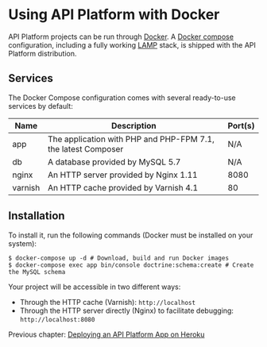 # Using API Platform with Docker

API Platform projects can be run through [Docker](https://www.docker.com/).
A [Docker compose](https://docs.docker.com/compose/) configuration, including a fully working [LAMP](https://en.wikipedia.org/wiki/LAMP_(software_bundle))
stack, is shipped with the API Platform distribution.

## Services

The Docker Compose configuration comes with several ready-to-use services by default:

| Name    | Description                                                   | Port(s)
| ------- | ------------------------------------------------------------- | -------
| app     | The application with PHP and PHP-FPM 7.1, the latest Composer | N/A
| db      | A database provided by MySQL 5.7                              | N/A
| nginx   | An HTTP server provided by Nginx 1.11                         | 8080
| varnish | An HTTP cache provided by Varnish 4.1                         | 80

## Installation

To install it, run the following commands (Docker must be installed on your system):

    $ docker-compose up -d # Download, build and run Docker images
    $ docker-compose exec app bin/console doctrine:schema:create # Create the MySQL schema

Your project will be accessible in two different ways:

* Through the HTTP cache (Varnish): `http://localhost`
* Through the HTTP server directly (Nginx) to facilitate debugging: `http://localhost:8080`

Previous chapter: [Deploying an API Platform App on Heroku](heroku.md)
